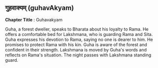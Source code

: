 ## गुहवाक्यम् (guhavAkyam)
**Chapter Title** : Guhavakyam

Guha, a forest dweller, speaks to Bharata about his loyalty to Rama. He offers a comfortable bed for Lakshmana, who is guarding Rama and Sita. Guha expresses his devotion to Rama, saying no one is dearer to him. He promises to protect Rama with his kin. Guha is aware of the forest and confident in their strength. Lakshmana is moved by Guha's words and reflects on Rama's situation. The night passes with Lakshmana standing guard.